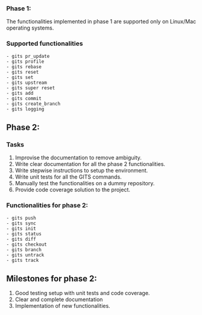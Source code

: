 ### Phase 1:
The functionalities implemented in phase 1 are supported only on Linux/Mac operating systems.
### Supported functionalities
    - gits pr_update
    - gits profile
    - gits rebase
    - gits reset
    - gits set
    - gits upstream
    - gits super reset
    - gits add
    - gits commit
    - gits create_branch
    - gits logging

## Phase 2:
### Tasks
1. Improvise the documentation to remove ambiguity.
2. Write clear documentation for all the phase 2 functionalities.
3. Write stepwise instructions to setup the environment.
4. Write unit tests for all the GITS commands.
5. Manually test the functionalities on a dummy repository.
6. Provide code coverage solution to the project. 

### Functionalities for phase 2:
    - gits push 
    - gits sync
    - gits init
    - gits status 
    - gits diff
    - gits checkout
    - gits branch 
    - gits untrack
    - gits track
   
## Milestones for phase 2:
1. Good testing setup with unit tests and code coverage.
2. Clear and complete documentation
3. Implementation of new functionalities.
